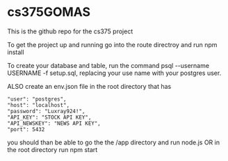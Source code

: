 # cs375GOMAS
This is the github repo for the cs375 project

To get the project up and running
go into the route directroy and run 
npm install

To create your database and table, run the command psql --username USERNAME -f setup.sql, replacing your use name with your postgres user.

ALSO create an env.json file in the root directory that has

	"user": "postgres",
	"host": "localhost",
	"password": "Luxray924!",
	"API_KEY": "STOCK API KEY",
	"API_NEWSKEY": "NEWS API KEY",
	"port": 5432

you should than be able to go the the /app directory
and run node.js
OR 
in the root directory run npm start